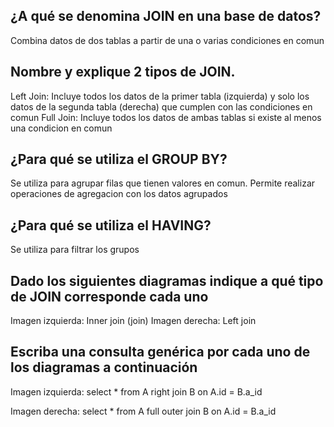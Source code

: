 ## ¿A qué se denomina JOIN en una base de datos?
Combina datos de dos tablas a partir de una o varias condiciones en comun

## Nombre y explique 2 tipos de JOIN.
Left Join: Incluye todos los datos de la primer tabla (izquierda) y solo los datos de la segunda tabla (derecha) que cumplen con las condiciones en comun
Full Join: Incluye todos los datos de ambas tablas si existe al menos una condicion en comun

## ¿Para qué se utiliza el GROUP BY?
Se utiliza para agrupar filas que tienen valores en comun. Permite realizar operaciones de agregacion con los datos agrupados

## ¿Para qué se utiliza el HAVING?
Se utiliza para filtrar los grupos

## Dado los siguientes diagramas indique a qué tipo de JOIN corresponde cada uno
Imagen izquierda: Inner join (join)
Imagen derecha: Left join

## Escriba una consulta genérica por cada uno de los diagramas a continuación
Imagen izquierda:
    select * from A
    right join B on A.id = B.a_id

Imagen derecha:
    select * from A
    full outer join B on A.id = B.a_id